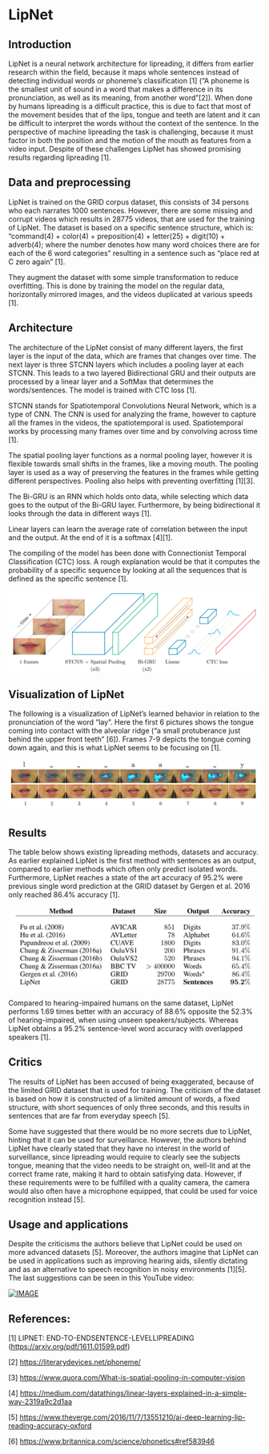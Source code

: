 # LipNet
## Introduction
LipNet is a neural network architecture for lipreading, it differs from earlier research within the field, because it maps whole sentences instead of detecting individual words or phoneme’s classification [1] (“A phoneme is the smallest unit of sound in a word that makes a difference in its pronunciation, as well as its meaning, from another word”[2]). When done by humans lipreading is a difficult practice, this is due to fact that most of the movement besides that of the lips, tongue and teeth are latent and it can be difficult to interpret the words without the context of the sentence. In the perspective of machine lipreading the task is challenging, because it must factor in both the position and the motion of the mouth as features from a video input. Despite of these challenges LipNet has showed promising results regarding lipreading [1].

## Data and preprocessing
LipNet is trained on the GRID corpus dataset, this consists of 34 persons who each narrates 1000 sentences. However, there are some missing and corrupt videos which results in 28775 videos, that are used for the training of LipNet. The dataset is based on a specific sentence structure, which is: “command(4) + color(4) + preposition(4) + letter(25) + digit(10) + adverb(4); where the number denotes how many word choices there are for each of the 6 word categories” resulting in a sentence such as “place red at C zero again” [1]. 

They augment the dataset with some simple transformation to reduce overfitting. This is done by training the model on the regular data, horizontally mirrored images, and the videos duplicated at various speeds [1]. 

## Architecture
The architecture of the LipNet consist of many different layers, the first layer is the input of the data, which are frames that changes over time. The next layer is three STCNN layers which includes a pooling layer at each STCNN. This leads to a two layered Bidirectional GRU and their outputs are processed by a linear layer and a SoftMax that determines the words/sentences. The model is trained with CTC loss [1].

STCNN stands for Spatiotemporal Convolutions Neural Network, which is a type of CNN. The CNN is used for analyzing the frame, however to capture all the frames in the videos, the spatiotemporal is used. Spatiotemporal works by processing many frames over time and by convolving across time [1].

The spatial pooling layer functions as a normal pooling layer, however it is flexible towards small shifts in the frames, like a moving mouth. The pooling layer is used as a way of preserving the features in the frames while getting different perspectives. Pooling also helps with preventing overfitting [1][3]. 

The Bi-GRU is an RNN which holds onto data, while selecting which data goes to the output of the Bi-GRU layer. Furthermore, by being bidirectional it looks through the data in different ways [1].

Linear layers can learn the average rate of correlation between the input and the output. At the end of it is a softmax [4][1].

The compiling of the model has been done with Connectionist Temporal Classification (CTC) loss. A rough explanation would be that it computes the probability of a specific sequence by looking at all the sequences that is defined as the specific sentence [1].


![alt text](https://github.com/TobiasMaltha/LipNet/blob/master/arch.PNG "LipNet Arhitecture")



## Visualization of LipNet
The following is a visualization of LipNet’s learned behavior in relation to the pronunciation of the word “lay”. Here the first 6 pictures shows the tongue coming into contact with the alveolar ridge (“a small protuberance just behind the upper front teeth” [6]). Frames 7-9 depicts the tongue coming down again, and this is what LipNet seems to be focusing on [1]. 

![alt text](https://github.com/TobiasMaltha/LipNet/blob/master/lay.PNG "Visualization of the word Lay")

## Results
The table below shows existing lipreading methods, datasets and accuracy. As earlier explained LipNet is the first method with sentences as an output, compared to earlier methods which often only predict isolated words. Furthermore, LipNet reaches a state of the art accuracy of 95.2% were previous single word prediction at the GRID dataset by Gergen et al. 2016 only reached 86.4% accuracy [1].

![alt text](https://github.com/TobiasMaltha/LipNet/blob/master/result.PNG "Results")


Compared to hearing-impaired humans on the same dataset, LipNet performs 1.69 times better with an accuracy of 88.6% opposite the 52.3% of hearing-impaired, when using unseen speakers/subjects. Whereas LipNet obtains a 95.2% sentence-level word accuracy with overlapped speakers [1].

## Critics
The results of LipNet has been accused of being exaggerated, because of the limited GRID dataset that is used for training. The criticism of the dataset is based on how it is constructed of a limited amount of words, a fixed structure, with short sequences of only three seconds, and this results in sentences that are far from everyday speech [5].

Some have suggested that there would be no more secrets due to LipNet, hinting that it can be used for surveillance. However, the authors behind LipNet have clearly stated that they have no interest in the world of surveillance, since lipreading would require to clearly see the subjects tongue, meaning that the video needs to be straight on, well-lit and at the correct frame rate, making it hard to obtain satisfying data. However, if these requirements were to be fulfilled with a quality camera, the camera would also often have a microphone equipped, that could be used for voice recognition instead [5].

## Usage and applications
Despite the criticisms the authors believe that LipNet could be used on more advanced datasets [5]. Moreover, the authors imagine that LipNet can be used in applications such as improving hearing aids, silently dictating and as an alternative to speech recognition in noisy environments [1][5]. The last suggestions can be seen in this YouTube video:  


<a href="http://www.youtube.com/watch?feature=player_embedded&v=YTkqA189pzQ
" target="_blank"><img src="http://img.youtube.com/vi/YTkqA189pzQ/0.jpg" 
alt="IMAGE" /></a>

## References: 
[1] LIPNET: END-TO-ENDSENTENCE-LEVELLIPREADING (https://arxiv.org/pdf/1611.01599.pdf)

[2] https://literarydevices.net/phoneme/ 

[3] https://www.quora.com/What-is-spatial-pooling-in-computer-vision

[4] https://medium.com/datathings/linear-layers-explained-in-a-simple-way-2319a9c2d1aa

[5] https://www.theverge.com/2016/11/7/13551210/ai-deep-learning-lip-reading-accuracy-oxford

[6] https://www.britannica.com/science/phonetics#ref583946 
 


